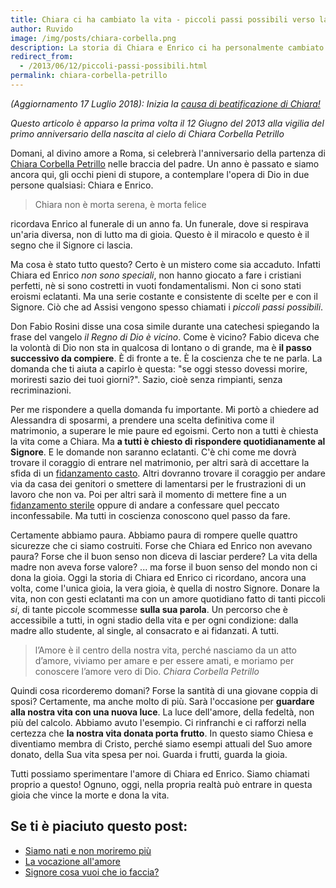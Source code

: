 ```yaml
---
title: Chiara ci ha cambiato la vita - piccoli passi possibili verso la gioia
author: Ruvido
image: /img/posts/chiara-corbella.png
description: La storia di Chiara e Enrico ci ha personalmente cambiato la vita. Ci ha dato l'opportunità di capire il senso profondo di quello che stavamo vivendo e ci ha dato una speranza. No, Chiara non è un'icona e la sofferenza di averla vista partire (soprattutto per Enrico) è totalmente reale. Ma c'è anche la certezza di aver visto l'Amore vincere. E questo ti cambia la vita. 
redirect_from:
  - /2013/06/12/piccoli-passi-possibili.html
permalink: chiara-corbella-petrillo
---
```


*(Aggiornamento 17 Luglio 2018): Inizia la [causa di beatificazione di Chiara!](http://www.chiaracorbellapetrillo.it/2018/07/17/chiara-corbella-serva-di-dio/)*

*Questo articolo è apparso la prima volta il 12 Giugno del 2013 alla vigilia del primo anniversario della nascita al cielo di Chiara Corbella Petrillo*


Domani, al divino amore a Roma, si celebrerà l'anniversario della partenza di [Chiara Corbella Petrillo](http://www.chiaracorbellapetrillo.it) nelle braccia del padre.  Un anno è passato e siamo ancora qui, gli occhi pieni di stupore, a contemplare l'opera di Dio in due persone qualsiasi: Chiara e Enrico.

>Chiara non è morta serena, è morta felice

ricordava Enrico al funerale di un anno fa. Un funerale, dove si respirava un'aria diversa, non di lutto ma di gioia. Questo è il miracolo e questo è il segno che il Signore ci lascia.

Ma cosa è stato tutto questo? Certo è un mistero come sia accaduto. Infatti Chiara ed Enrico *non sono speciali*, non hanno giocato a fare i cristiani perfetti, nè si sono costretti in vuoti fondamentalismi. Non ci sono stati eroismi eclatanti. Ma una serie costante e consistente di scelte per e con il Signore. Ciò che ad Assisi vengono spesso chiamati i *piccoli passi possibili*.

Don Fabio Rosini disse una cosa simile durante una catechesi spiegando la frase del vangelo *il Regno di Dio è vicino*.  Come è vicino? Fabio diceva che la volontà di Dio  non sta in qualcosa di lontano o di grande, ma è **il passo successivo da compiere**. È di fronte a te. È la coscienza che te ne parla. La domanda che ti aiuta a capirlo è questa: "se oggi stesso dovessi morire, moriresti sazio dei tuoi giorni?". Sazio, cioè senza rimpianti, senza recriminazioni.

Per me rispondere a quella domanda fu importante. Mi portò a chiedere ad Alessandra di sposarmi, a prendere una scelta definitiva come il matrimonio, a superare le mie paure ed egoismi. Certo non a tutti è chiesta la vita come a Chiara. Ma **a tutti è chiesto di rispondere quotidianamente al Signore**. E le domande non saranno eclatanti. C'è chi come me dovrà trovare il coraggio di entrare nel matrimonio, per altri sarà di accettare la sfida di un [fidanzamento casto](http://5p2p.it/2013/05/10/castita-liberta.html). Altri dovranno trovare il coraggio per andare via da casa dei genitori o smettere di lamentarsi per le frustrazioni di un lavoro che non va. Poi per altri sarà il momento di mettere fine a un [fidanzamento sterile](http://5p2p.it/2013/04/20/la-donna-della-mia-vita.html) oppure di andare a confessare quel peccato inconfessabile. Ma tutti in coscienza conoscono quel passo da fare.

Certamente abbiamo paura. Abbiamo paura di rompere quelle quattro sicurezze che ci siamo costruiti. Forse che Chiara ed Enrico non avevano paura? Forse che il buon senso non diceva di lasciar perdere? La vita della madre non aveva forse valore? ... ma forse il buon senso del mondo non ci dona la gioia. Oggi la storia di Chiara ed Enrico ci ricordano, ancora una volta, come l'unica gioia, la vera gioia, è quella di nostro Signore. Donare la vita, non con gesti eclatanti ma con un amore quotidiano fatto di tanti piccoli *si*, di tante piccole scommesse **sulla sua parola**. Un percorso che è accessibile a tutti, in ogni stadio della vita e per ogni condizione: dalla madre allo studente, al single, al consacrato e ai fidanzati. A tutti.

> l’Amore è il centro della nostra vita, perché nasciamo da un atto d’amore, viviamo per amare e per essere amati, e moriamo per conoscere l’amore vero di Dio. <cite>Chiara Corbella Petrillo</cite>

Quindi cosa ricorderemo domani? Forse la santità di una giovane coppia di sposi? Certamente, ma anche molto di più. Sarà l'occasione per **guardare alla nostra vita con una nuova luce**. La luce dell'amore, della fedeltà, non più del calcolo. Abbiamo avuto l'esempio. Ci rinfranchi e ci rafforzi nella certezza che **la nostra vita donata porta frutto**.  In questo siamo Chiesa e diventiamo membra di Cristo, perché siamo esempi attuali del Suo amore donato, della Sua vita spesa per noi. Guarda i frutti, guarda la gioia.

Tutti possiamo sperimentare l'amore di Chiara ed Enrico. Siamo chiamati proprio a questo! Ognuno, oggi, nella propria realtà può entrare in questa gioia che vince la morte e dona la vita.

## Se ti è piaciuto questo post:

- [Siamo nati e non moriremo più](http://5p2p.it/2013/07/22/non-moriremo-piu.html)
- [La vocazione all'amore](http://5p2p.it/2014/04/11/la-vocazione-all-amore.html)
- [Signore cosa vuoi che io faccia?](http://5p2p.it/2013/12/04/cosa-vuoi-che-io-faccia.html)

